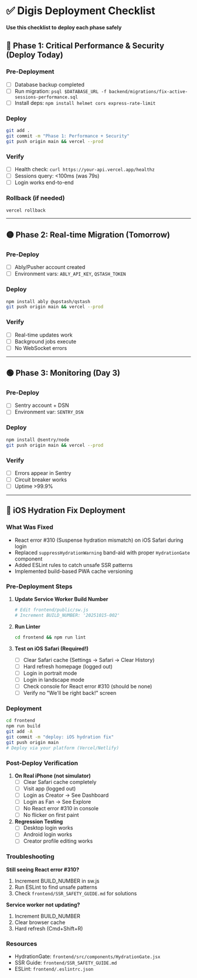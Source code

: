 # ✅ Digis Deployment Checklist

**Use this checklist to deploy each phase safely**

## 🔴 **Phase 1: Critical Performance & Security** (Deploy Today)

### Pre-Deployment
- [ ] Database backup completed
- [ ] Run migration: `psql $DATABASE_URL -f backend/migrations/fix-active-sessions-performance.sql`
- [ ] Install deps: `npm install helmet cors express-rate-limit`

### Deploy
```bash
git add .
git commit -m "Phase 1: Performance + Security"
git push origin main && vercel --prod
```

### Verify
- [ ] Health check: `curl https://your-api.vercel.app/healthz`
- [ ] Sessions query: <100ms (was 79s)
- [ ] Login works end-to-end

### Rollback (if needed)
```bash
vercel rollback
```

---

## 🟡 **Phase 2: Real-time Migration** (Tomorrow)

### Pre-Deploy
- [ ] Ably/Pusher account created
- [ ] Environment vars: `ABLY_API_KEY`, `QSTASH_TOKEN`

### Deploy
```bash
npm install ably @upstash/qstash
git push origin main && vercel --prod
```

### Verify
- [ ] Real-time updates work
- [ ] Background jobs execute
- [ ] No WebSocket errors

---

## 🟢 **Phase 3: Monitoring** (Day 3)

### Pre-Deploy
- [ ] Sentry account + DSN
- [ ] Environment var: `SENTRY_DSN`

### Deploy
```bash
npm install @sentry/node
git push origin main && vercel --prod
```

### Verify
- [ ] Errors appear in Sentry
- [ ] Circuit breaker works
- [ ] Uptime >99.9%

---

## 📱 **iOS Hydration Fix Deployment**

### What Was Fixed
- React error #310 (Suspense hydration mismatch) on iOS Safari during login
- Replaced `suppressHydrationWarning` band-aid with proper `HydrationGate` component
- Added ESLint rules to catch unsafe SSR patterns
- Implemented build-based PWA cache versioning

### Pre-Deployment Steps

1. **Update Service Worker Build Number**
   ```bash
   # Edit frontend/public/sw.js
   # Increment BUILD_NUMBER: '20251015-002'
   ```

2. **Run Linter**
   ```bash
   cd frontend && npm run lint
   ```

3. **Test on iOS Safari (Required!)**
   - [ ] Clear Safari cache (Settings → Safari → Clear History)
   - [ ] Hard refresh homepage (logged out)
   - [ ] Login in portrait mode
   - [ ] Login in landscape mode
   - [ ] Check console for React error #310 (should be none)
   - [ ] Verify no "We'll be right back!" screen

### Deployment

```bash
cd frontend
npm run build
git add -A
git commit -m "deploy: iOS hydration fix"
git push origin main
# Deploy via your platform (Vercel/Netlify)
```

### Post-Deploy Verification

1. **On Real iPhone (not simulator)**
   - [ ] Clear Safari cache completely
   - [ ] Visit app (logged out)
   - [ ] Login as Creator → See Dashboard
   - [ ] Login as Fan → See Explore
   - [ ] No React error #310 in console
   - [ ] No flicker on first paint

2. **Regression Testing**
   - [ ] Desktop login works
   - [ ] Android login works
   - [ ] Creator profile editing works

### Troubleshooting

**Still seeing React error #310?**
1. Increment BUILD_NUMBER in sw.js
2. Run ESLint to find unsafe patterns
3. Check `frontend/SSR_SAFETY_GUIDE.md` for solutions

**Service worker not updating?**
1. Increment BUILD_NUMBER
2. Clear browser cache
3. Hard refresh (Cmd+Shift+R)

### Resources
- HydrationGate: `frontend/src/components/HydrationGate.jsx`
- SSR Guide: `frontend/SSR_SAFETY_GUIDE.md`
- ESLint: `frontend/.eslintrc.json`

